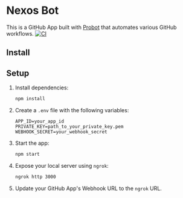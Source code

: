 # Nexos Bot

This is a GitHub App built with [Probot](https://github.com/probot/probot) that automates various GitHub workflows.
[![CI](https://github.com/nexoscreator/bot-nexos-app/actions/workflows/main.yml/badge.svg)](https://github.com/nexoscreator/bot-nexos-app/actions/workflows/main.yml)

## Install

## Setup

1. Install dependencies:

    ```bash
    npm install
    ```

2. Create a `.env` file with the following variables:

    ```
    APP_ID=your_app_id
    PRIVATE_KEY=path_to_your_private_key.pem
    WEBHOOK_SECRET=your_webhook_secret
    ```

3. Start the app:

    ```bash
    npm start
    ```

4. Expose your local server using `ngrok`:

    ```bash
    ngrok http 3000
    ```

5. Update your GitHub App's Webhook URL to the `ngrok` URL.
